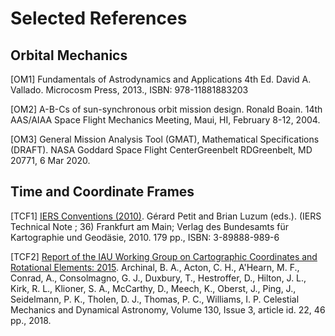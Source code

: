 # Selected References

## Orbital Mechanics

[OM1] Fundamentals of Astrodynamics and Applications 4th Ed. David A. Vallado. Microcosm Press, 2013., ISBN: 978-11881883203


[OM2] A-B-Cs of sun-synchronous orbit mission design. Ronald Boain. 14th AAS/AIAA Space Flight Mechanics Meeting,
    Maui, HI, February 8-12, 2004.

[OM3] General Mission Analysis Tool (GMAT), Mathematical Specifications (DRAFT). NASA Goddard Space Flight CenterGreenbelt RDGreenbelt, MD 20771, 6 Mar 2020.

## Time and Coordinate Frames

[TCF1] [IERS Conventions (2010)](https://iers-conventions.obspm.fr/conventions_versions.php#official_target). Gérard Petit and Brian Luzum (eds.). (IERS Technical Note ; 36) Frankfurt am Main; Verlag des Bundesamts für Kartographie und Geodäsie, 2010. 179 pp., ISBN: 3-89888-989-6

[TCF2] [Report of the IAU Working Group on Cartographic Coordinates and Rotational Elements: 2015]( <https://astrogeology.usgs.gov/search/map/Docs/WGCCRE/WGCCRE2015reprint>). Archinal, B. A., Acton, C. H., A'Hearn, M. F., Conrad, A., Consolmagno, G. J., Duxbury, T., Hestroffer, D., Hilton, J. L., Kirk, R. L., Klioner, S. A., McCarthy, D., Meech, K., Oberst, J., Ping, J., Seidelmann, P. K., Tholen, D. J., Thomas, P. C., Williams, I. P. Celestial Mechanics and Dynamical Astronomy, Volume 130, Issue 3, article id. 22, 46 pp., 2018.